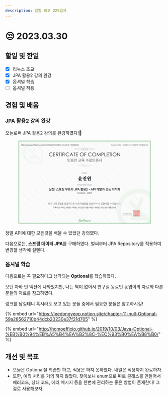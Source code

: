 ```yaml
---
description: 일일 회고 225일차
---
```


# 😒 2023.03.30

## 할일 및 한일&#x20;

* [x] 리눅스 조교&#x20;
* [x] JPA 활용2 강의 완강&#x20;
* [x] 옵셔널 학습&#x20;
* [ ] 옵셔널 적용&#x20;

## 경험 및 배움&#x20;

### JPA 활용2 강의 완강&#x20;

오늘로써 JPA 활용2 강의를 완강하였다!🎉

<figure><img src="../.gitbook/assets/image (2) (3) (1) (1).png" alt=""><figcaption></figcaption></figure>

정말 API에 대한 모든것을 배울 수 있었던 강의였다.

다음으로는, **스프링 데이터 JPA**를 구매하였다. 벌써부터 JPA Repository를 적용하여 변경할 생각에 설렌다.

### 옵셔널 학습&#x20;

다음으로는 꼭 필요하다고 생각되는 **Optional**를 학습하였다.

모던 자바 인 액션에 나와있지만, 나는 책이 없어서 연구실 동료인 동엽이의 자료와 다른 분들의 자료를 참고하였다.

링크를 남길테니 혹시라도 보고 있는 분들 중에서 필요한 분들은 참고하시길!

{% embed url="https://leedongyeop.notion.site/chapter-11-null-Optional-59a28562710b44dcb20230e37f21d705" %}

{% embed url="http://homoefficio.github.io/2019/10/03/Java-Optional-%EB%B0%94%EB%A5%B4%EA%B2%8C-%EC%93%B0%EA%B8%B0/" %}

## 개선 및 목표&#x20;

* 오늘은 Optional을 학습만 하고, 적용은 하지 못하였다. 내일은 적용까지 완료하자.&#x20;
* 또한, 예외 처리를 거의 하지 않았다. 찾아보니 enum으로 따로 클래스를 만들어서 에러코드, 상태 코드, 에러 메시지 등을 한번에 관리하는 좋은 방법이 존재한다! 그걸로 사용해보자.&#x20;
